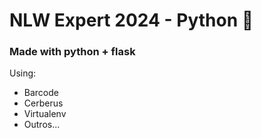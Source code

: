 # NLW Expert 2024 - Python 🐍

### Made with python + flask

Using:
  - Barcode
  - Cerberus
  - Virtualenv
  - Outros...
